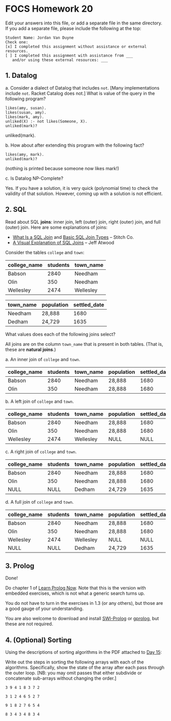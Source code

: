 # FOCS Homework 20

Edit your answers into this file, or add a separate file in the same directory. If you add a separate file, please include the following at the top:

```
Student Name: Jordan Van Duyne
Check one:
[x] I completed this assignment without assistance or external resources.
[ ] I completed this assignment with assistance from ___
   and/or using these external resources: ___
```

## 1. Datalog

a. Consider a dialect of Datalog that includes `not`. [Many implementations include `not`. Racket Catalog does not.] What is value of the query in the following program?

```
likes(amy, susan).
likes(susan, amy).
likes(mark, amy).
unliked(X) :- not likes(Someone, X).
unliked(mark)?
```
unliked(mark).

b. How about after extending this program with the following fact?

```
likes(amy, mark).
unliked(mark)?
```


(nothing is printed because someone now likes mark!)

c. Is Datalog NP-Complete?

Yes. If you have a solution, it is very quick (polynomial time) to check the validity of that solution. However, coming up with a solution is not efficient.

## 2. SQL

Read about SQL **joins**: inner join, left (outer) join, right (outer) join, and full (outer) join. Here are some explanations of joins:

* [What Is a SQL Join](http://www.sql-join.com) and [Basic SQL Join Types](http://www.sql-join.com/sql-join-types) – Stitch Co.
* [A Visual Explanation of SQL Joins](https://blog.codinghorror.com/a-visual-explanation-of-sql-joins/) – Jeff Atwood

Consider the tables `college` and `town`:

| college_name | students | town_name |
| ------------ | -------- | --------- |
| Babson       | 2840     | Needham   |
| Olin         | 350      | Needham   |
| Wellesley    | 2474     | Wellesley |

| town_name | population | settled_date |
| --------- | ---------- | ------------ |
| Needham   | 28,888     | 1680         |
| Dedham    | 24,729     | 1635         |

What values does each of the following joins select?

 All joins are on the column `town_name` that is present in both tables. (That is, these are **natural joins**.)

a. An inner join of `college` and `town`.

| college_name | students | town_name | population | settled_date |
| ------------ | -------- | --------- | ---------- | ------------ |
| Babson       | 2840     | Needham   | 28,888     | 1680         |
| Olin         | 350      | Needham   | 28,888     | 1680         |

b. A left join of `college` and `town`.

| college_name | students | town_name | population | settled_date |
| ------------ | -------- | --------- | ---------- | ------------ |
| Babson       | 2840     | Needham   | 28,888     | 1680         |
| Olin         | 350      | Needham   | 28,888     | 1680         |
| Wellesley    | 2474     | Wellesley | NULL       | NULL         |

c. A right join of `college` and `town`.

| college_name | students | town_name | population | settled_date |
| ------------ | -------- | --------- | ---------- | ------------ |
| Babson       | 2840     | Needham   | 28,888     | 1680         |
| Olin         | 350      | Needham   | 28,888     | 1680         |
| NULL         | NULL     | Dedham    | 24,729     | 1635         |

d. A full join of `college` and `town`.

| college_name | students | town_name | population | settled_date |
| ------------ | -------- | --------- | ---------- | ------------ |
| Babson       | 2840     | Needham   | 28,888     | 1680         |
| Olin         | 350      | Needham   | 28,888     | 1680         |
| Wellesley    | 2474     | Wellesley | NULL       | NULL         |
| NULL         | NULL     | Dedham    | 24,729     | 1635         |

## 3. Prolog

Done!

Do chapter 1 of [Learn Prolog Now](http://lpn.swi-prolog.org/lpnpage.php?pageid=online). Note that this is the version with embedded exercises, which is not what a generic search turns up.

You do not have to turn in the exercises in 1.3 (or any others), but those are a good gauge of your understanding.

You are also welcome to download and install [SWI-Prolog](http://www.swi-prolog.org) or [gprolog](http://www.gprolog.org), but these are not required.

## 4. (Optional) Sorting

Using the descriptions of sorting algorithms in the PDF attached to [Day 15](https://sites.google.com/site/focs16fall/in-class-exercises/day-15-sorting-and-friends):

Write out the steps in sorting the following arrays with each of the algorithms.  Specifically, show the state of the array after each pass through the outer loop.  [NB:  you may omit passes that either subdivide or concatenate sub-arrays without changing the order.]

`3 9 4 1 8 3 7 2`


`3 1 2 4 6 5 2 7`


`9 1 8 2 7 6 5 4`


`8 3 4 3 4 8 3 4`
